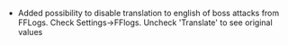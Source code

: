 - Added possibility to disable translation to english of boss attacks from FFLogs. Check Settings->FFlogs. Uncheck 'Translate' to see original values
